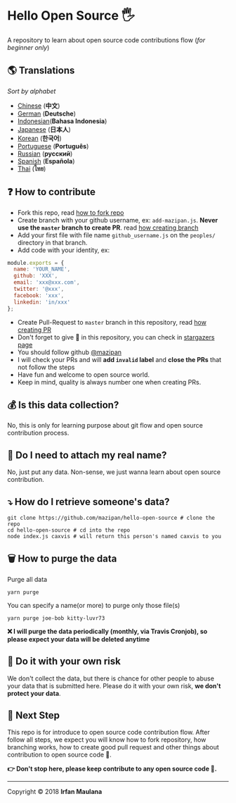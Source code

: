 ﻿# Hello Open Source 🖐️
 

A repository to learn about open source code contributions flow (_for beginner only_)

## 🌎 Translations

*Sort by alphabet*

- [Chinese](https://github.com/mazipan/hello-open-source/blob/master/README-CHI.md) (**中文**)
- [German](https://github.com/mazipan/hello-open-source/blob/master/README-DE.md) (**Deutsche**)
- [Indonesian](https://github.com/mazipan/hello-open-source/blob/master/README-ID.md)(**Bahasa Indonesia**)
- [Japanese](https://github.com/mazipan/hello-open-source/blob/master/README-JP.md) (**日本人**)
- [Korean](https://github.com/mazipan/hello-open-source/blob/master/README-KR.md) (**한국어**)
- [Portuguese](https://github.com/mazipan/hello-open-source/blob/master/README-PT-BR.md)  (**Português**)
- [Russian](https://github.com/mazipan/hello-open-source/blob/master/README-RU.md) (**русский**)
- [Spanish](https://github.com/mazipan/hello-open-source/blob/master/README-ES.md) (**Española**)
- [Thai](https://github.com/mazipan/hello-open-source/blob/master/README-TH.md) (**ไทย**)

## ❓ How to contribute

- Fork this repo, read [how to fork repo](https://help.github.com/articles/fork-a-repo/)
- Create branch with your github username, ex: `add-mazipan.js`. **Never use the `master` branch to create PR**.
  read [how creating branch](https://help.github.com/articles/creating-and-deleting-branches-within-your-repository/)
- Add your first file with file name `github_username.js` on the `peoples/` directory in that branch.
- Add code with your identity, ex:

```js
module.exports = {
  name: 'YOUR_NAME',
  github: 'XXX',
  email: 'xxx@xxx.com',
  twitter: '@xxx',
  facebook: 'xxx',
  linkedin: 'in/xxx'
};
```

- Create Pull-Request to `master` branch in this repository, read [how creating PR](https://help.github.com/articles/creating-a-pull-request/)
- Don't forget to give 🌟 in this repository, you can check in [stargazers page](https://github.com/mazipan/hello-open-source/stargazers)
- You should follow github [@mazipan](https://github.com/mazipan)
- I will check your PRs and will **add `invalid` label** and **close the PRs** that not follow the steps
- Have fun and welcome to open source world.
- Keep in mind, quality is always number one when creating PRs.

## 💰 Is this data collection?

No, this is only for learning purpose about git flow and open source contribution process.

## 🥶 Do I need to attach my real name?

No, just put any data. Non-sense, we just wanna learn about open source contribution.

## ⤵️ How do I retrieve someone's data?

```shell
git clone https://github.com/mazipan/hello-open-source # clone the repo
cd hello-open-source # cd into the repo
node index.js caxvis # will return this person's named caxvis to you
```

## 🗑️ How to purge the data

Purge all data

```shell
yarn purge
```

 You can specify a name(or more) to purge only those file(s)

```shell
yarn purge joe-bob kitty-luvr73
```

**❌ I will purge the data periodically (monthly, via Travis Cronjob), so please expect your data will be deleted anytime**

## 🙈 Do it with your own risk

We don't collect the data, but there is chance for other people to abuse your data that is submitted here. Please do it with your own risk, **we don't protect your data**.

## 🚶 Next Step

This repo is for introduce to open source code contribution flow.
After follow all steps, we expect you will know how to fork repository, how branching works, how to create good pull request and other things about contribution to open source code 🥳.

**👉 Don't stop here, please keep contribute to any open source code 🙏.**

---

Copyright © 2018 **Irfan Maulana**
